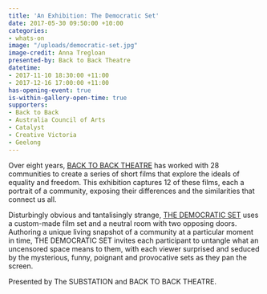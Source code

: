 ```yaml
---
title: 'An Exhibition: The Democratic Set'
date: 2017-05-30 09:50:00 +10:00
categories:
- whats-on
image: "/uploads/democratic-set.jpg"
image-credit: Anna Tregloan
presented-by: Back to Back Theatre
datetime:
- 2017-11-10 18:30:00 +11:00
- 2017-12-16 17:00:00 +11:00
has-opening-event: true
is-within-gallery-open-time: true
supporters:
- Back to Back
- Australia Council of Arts
- Catalyst
- Creative Victoria
- Geelong
---
```


Over eight years, [BACK TO BACK THEATRE](http://backtobacktheatre.com/) has worked with 28 communities to create a series of short films that explore the ideals of equality and freedom. This exhibition captures 12 of these films, each a portrait of a community, exposing their differences and the similarities that connect us all.

Disturbingly obvious and tantalisingly strange, [THE DEMOCRATIC SET](http://backtobacktheatre.com/projects/democratic-set/) uses a custom-made film set and a neutral room with two opposing doors. Authoring a unique living snapshot of a community at a particular moment in time, THE DEMOCRATIC SET invites each participant to untangle what an uncensored space means to them, with each viewer surprised and seduced by the mysterious, funny, poignant and provocative sets as they pan the screen.

Presented by The SUBSTATION and BACK TO BACK THEATRE.